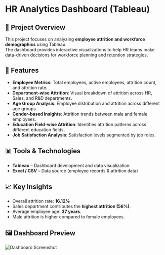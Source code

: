 # HR Analytics Dashboard (Tableau)

## 📌 Project Overview
This project focuses on analyzing **employee attrition and workforce demographics** using Tableau.  
The dashboard provides interactive visualizations to help HR teams make data-driven decisions for workforce planning and retention strategies.  

## 🚀 Features
- **Employee Metrics**: Total employees, active employees, attrition count, and attrition rate.  
- **Department-wise Attrition**: Visual breakdown of attrition across HR, Sales, and R&D departments.  
- **Age Group Analysis**: Employee distribution and attrition across different age groups.  
- **Gender-based Insights**: Attrition trends between male and female employees.  
- **Education Field-wise Attrition**: Identifies attrition patterns across different education fields.  
- **Job Satisfaction Analysis**: Satisfaction levels segmented by job roles.  

## 📊 Tools & Technologies
- **Tableau** – Dashboard development and data visualization  
- **Excel / CSV** – Data source (employee records & attrition data)  

## 📈 Key Insights
- Overall attrition rate: **16.12%**  
- Sales department contributes the **highest attrition (56%)**.  
- Average employee age: **37 years**.  
- Male attrition is higher compared to female employees.  

## 🖼️ Dashboard Preview
![Dashboard Screenshot](./dashboard.png) 
